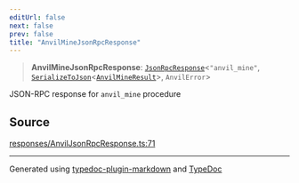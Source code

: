 ```yaml
---
editUrl: false
next: false
prev: false
title: "AnvilMineJsonRpcResponse"
---
```


> **AnvilMineJsonRpcResponse**: [`JsonRpcResponse`](/reference/tevm/jsonrpc/type-aliases/jsonrpcresponse/)\<`"anvil_mine"`, [`SerializeToJson`](/reference/tevm/procedures-types/type-aliases/serializetojson/)\<[`AnvilMineResult`](/reference/tevm/actions-types/type-aliases/anvilmineresult/)\>, `AnvilError`\>

JSON-RPC response for `anvil_mine` procedure

## Source

[responses/AnvilJsonRpcResponse.ts:71](https://github.com/evmts/tevm-monorepo/blob/main/packages/procedures-types/src/responses/AnvilJsonRpcResponse.ts#L71)

***
Generated using [typedoc-plugin-markdown](https://www.npmjs.com/package/typedoc-plugin-markdown) and [TypeDoc](https://typedoc.org/)

